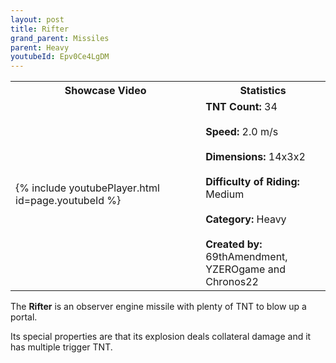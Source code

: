 ```yaml
---
layout: post
title: Rifter
grand_parent: Missiles
parent: Heavy
youtubeId: Epv0Ce4LgDM
---
```


<table>
    <tr>
        <th>Showcase Video</th>
        <th>Statistics</th>
    </tr>
    <tr>
        <td>{% include youtubePlayer.html id=page.youtubeId %}</td>
        <td>
            <b>TNT Count:</b> 34<br><br>
            <b>Speed:</b> 2.0 m/s<br><br>
            <b>Dimensions:</b> 14x3x2<br><br>
            <b>Difficulty of Riding:</b> Medium<br><br>
            <b>Category:</b> Heavy<br><br>
            <b>Created by:</b> 69thAmendment,<br>YZEROgame and Chronos22
        </td>
    </tr>
</table>

The **Rifter** is an observer engine missile with plenty of TNT to blow up a portal.

Its special properties are that its explosion deals collateral damage and it has multiple trigger TNT.